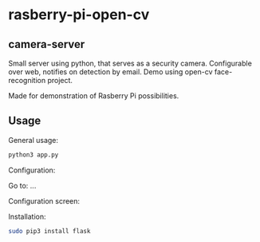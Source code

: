 # rasberry-pi-open-cv
## camera-server
Small server using python, that serves as a security camera.
Configurable over web, notifies on detection by email.
Demo using open-cv face-recognition project.

Made for demonstration of Rasberry Pi possibilities.

## Usage

General usage:

```bash
python3 app.py
```

Configuration:

Go to:
...

Configuration screen:

Installation:
```bash
sudo pip3 install flask
```
